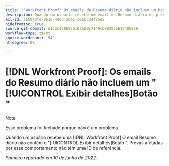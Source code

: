 ```yaml
---
title: '"Workfront Proof: Os emails de Resumo diário não incluem um botão Exibir detalhes'''
description: Quando um usuário recebe um email de Resumo diário de prova, o email não contém o botão "Exibir detalhes". Provas afetadas por esse comportamento não têm uma ID de referência.
exl-id: ab50adfd-9b16-4e0d-abe1-c0a6c34f75e5
hidefromtoc: true
source-git-commit: d122c128b926167a00c7149cb88392b618486876
workflow-type: tm+mt
source-wordcount: '94'
ht-degree: 0%

---
```


# [!DNL Workfront Proof]: Os emails do Resumo diário não incluem um &quot;[!UICONTROL Exibir detalhes]Botão &quot;

>[!NOTE]
>
>Esse problema foi fechado porque não é um problema.

Quando um usuário recebe uma [!DNL Workfront Proof] O email Resumo diário não contém o &quot;[!UICONTROL Exibir detalhes]Botão &quot;. Provas afetadas por esse comportamento não têm uma ID de referência.

_Primeiro reportado em 10 de junho de 2022._

